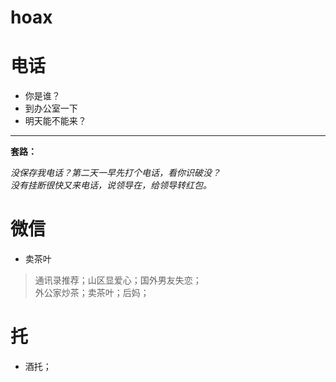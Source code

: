 # hoax
# 电话
- 你是谁？
- 到办公室一下
- 明天能不能来？
---
**套路：**  

*没保存我电话？第二天一早先打个电话，看你识破没？*  
*没有挂断很快又来电话，说领导在，给领导转红包。* 
# 微信
- 卖茶叶

> 通讯录推荐；山区显爱心；国外男友失恋；  
> 外公家炒茶；卖茶叶；后妈；

# 托
- 酒托；
